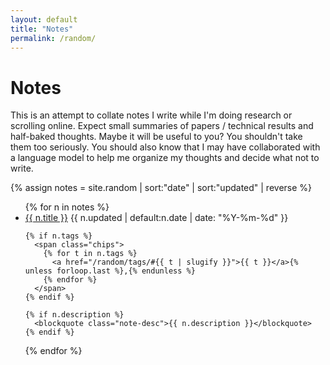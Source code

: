 ```yaml
---
layout: default
title: "Notes"
permalink: /random/
---
```


# Notes


This is an attempt to collate notes I write while I'm doing research or scrolling online. Expect small summaries of papers / technical results and half-baked thoughts. Maybe it will be useful to you? You shouldn't take them too seriously. You should also know that I may have collaborated with a language model to help me organize my thoughts and decide what not to write.

{% assign notes = site.random | sort:"date" | sort:"updated" | reverse %}

<ul class="notes">
{% for n in notes %}
  <li class="note-item">
    <a class="note-title" href="{{ n.url }}">{{ n.title }}</a>
    <span class="note-date">{{ n.updated | default:n.date | date: "%Y-%m-%d" }}</span>

    {% if n.tags %}
      <span class="chips">
        {% for t in n.tags %}
          <a href="/random/tags/#{{ t | slugify }}">{{ t }}</a>{% unless forloop.last %},{% endunless %}
        {% endfor %}
      </span>
    {% endif %}

    {% if n.description %}
      <blockquote class="note-desc">{{ n.description }}</blockquote>
    {% endif %}
  </li>
{% endfor %}
</ul>
